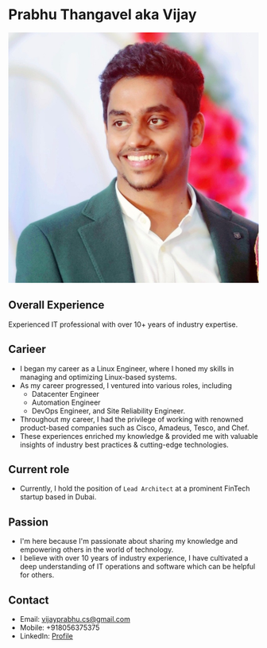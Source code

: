 # Prabhu Thangavel aka Vijay

![alt text](./vijay.jpeg)

## Overall Experience
Experienced IT professional with over 10+ years of industry expertise.

## Carieer
* I began my career as a Linux Engineer, where I honed my skills in managing and optimizing Linux-based systems.
* As my career progressed, I ventured into various roles, including
  - Datacenter Engineer
  - Automation Engineer
  - DevOps Engineer, and Site Reliability Engineer.
* Throughout my career, I had the privilege of working with renowned product-based companies such as Cisco, Amadeus, Tesco, and Chef.
* These experiences enriched my knowledge & provided me with valuable insights of industry best practices & cutting-edge technologies.

## Current role
* Currently, I hold the position of `Lead Architect` at a prominent FinTech startup based in Dubai.

## Passion
* I'm here because I'm passionate about sharing my knowledge and empowering others in the world of technology.
* I believe with over 10 years of industry experience, I have cultivated a deep understanding of IT operations and software which can be helpful for others.

## Contact
* Email: vijayprabhu.cs@gmail.com
* Mobile: +918056375375
* LinkedIn: [Profile](https://www.linkedin.com/in/prabhu-thangavel-b1a02963/)